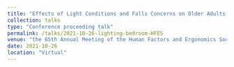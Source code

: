 ```yaml
---
title: "Effects of Light Conditions and Falls Concerns on Older Adults’ Gait Characteristics"
collection: talks
type: "Conference proceeding talk"
permalink: /talks/2021-10-26-lighting-bedroom-HFES
venue: "the 65th Annual Meeting of the Human Factors and Ergonomics Society (HFES)"
date: 2021-10-26
location: "Virtual"
---
```


